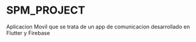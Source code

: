 # SPM_PROJECT
Aplicacion Movil que se trata de un app de comunicacion desarrollado en Flutter y Firebase
